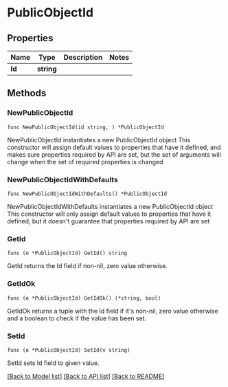 # PublicObjectId

## Properties

Name | Type | Description | Notes
------------ | ------------- | ------------- | -------------
**Id** | **string** |  | 

## Methods

### NewPublicObjectId

`func NewPublicObjectId(id string, ) *PublicObjectId`

NewPublicObjectId instantiates a new PublicObjectId object
This constructor will assign default values to properties that have it defined,
and makes sure properties required by API are set, but the set of arguments
will change when the set of required properties is changed

### NewPublicObjectIdWithDefaults

`func NewPublicObjectIdWithDefaults() *PublicObjectId`

NewPublicObjectIdWithDefaults instantiates a new PublicObjectId object
This constructor will only assign default values to properties that have it defined,
but it doesn't guarantee that properties required by API are set

### GetId

`func (o *PublicObjectId) GetId() string`

GetId returns the Id field if non-nil, zero value otherwise.

### GetIdOk

`func (o *PublicObjectId) GetIdOk() (*string, bool)`

GetIdOk returns a tuple with the Id field if it's non-nil, zero value otherwise
and a boolean to check if the value has been set.

### SetId

`func (o *PublicObjectId) SetId(v string)`

SetId sets Id field to given value.



[[Back to Model list]](../README.md#documentation-for-models) [[Back to API list]](../README.md#documentation-for-api-endpoints) [[Back to README]](../README.md)


